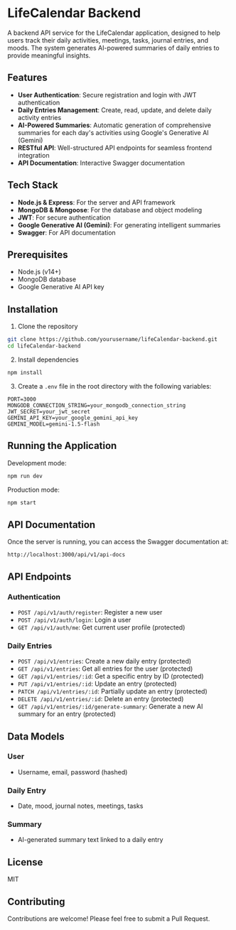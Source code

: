 # LifeCalendar Backend

A backend API service for the LifeCalendar application, designed to help users track their daily activities, meetings, tasks, journal entries, and moods. The system generates AI-powered summaries of daily entries to provide meaningful insights.

## Features

- **User Authentication**: Secure registration and login with JWT authentication
- **Daily Entries Management**: Create, read, update, and delete daily activity entries
- **AI-Powered Summaries**: Automatic generation of comprehensive summaries for each day's activities using Google's Generative AI (Gemini)
- **RESTful API**: Well-structured API endpoints for seamless frontend integration
- **API Documentation**: Interactive Swagger documentation

## Tech Stack

- **Node.js & Express**: For the server and API framework
- **MongoDB & Mongoose**: For the database and object modeling
- **JWT**: For secure authentication
- **Google Generative AI (Gemini)**: For generating intelligent summaries
- **Swagger**: For API documentation

## Prerequisites

- Node.js (v14+)
- MongoDB database
- Google Generative AI API key

## Installation

1. Clone the repository
```bash
git clone https://github.com/yourusername/lifeCalendar-backend.git
cd lifeCalendar-backend
```

2. Install dependencies
```bash
npm install
```

3. Create a `.env` file in the root directory with the following variables:
```
PORT=3000
MONGODB_CONNECTION_STRING=your_mongodb_connection_string
JWT_SECRET=your_jwt_secret
GEMINI_API_KEY=your_google_gemini_api_key
GEMINI_MODEL=gemini-1.5-flash
```

## Running the Application

Development mode:
```bash
npm run dev
```

Production mode:
```bash
npm start
```

## API Documentation

Once the server is running, you can access the Swagger documentation at:
```
http://localhost:3000/api/v1/api-docs
```

## API Endpoints

### Authentication
- `POST /api/v1/auth/register`: Register a new user
- `POST /api/v1/auth/login`: Login a user
- `GET /api/v1/auth/me`: Get current user profile (protected)

### Daily Entries
- `POST /api/v1/entries`: Create a new daily entry (protected)
- `GET /api/v1/entries`: Get all entries for the user (protected)
- `GET /api/v1/entries/:id`: Get a specific entry by ID (protected)
- `PUT /api/v1/entries/:id`: Update an entry (protected)
- `PATCH /api/v1/entries/:id`: Partially update an entry (protected)
- `DELETE /api/v1/entries/:id`: Delete an entry (protected)
- `GET /api/v1/entries/:id/generate-summary`: Generate a new AI summary for an entry (protected)

## Data Models

### User
- Username, email, password (hashed)

### Daily Entry
- Date, mood, journal notes, meetings, tasks

### Summary
- AI-generated summary text linked to a daily entry

## License

MIT

## Contributing

Contributions are welcome! Please feel free to submit a Pull Request.